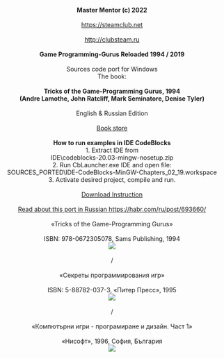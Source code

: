 <p align="center">
<b>Master Mentor (c) 2022</b>
<br>
<br>
<a href="https://steamclub.net">https://steamclub.net</a>
<br>
<br>
<a href="http://clubsteam.ru">http://clubsteam.ru</a>
<br>
<br>
<b>Game Programming-Gurus Reloaded 1994 / 2019</b>
<br>
<br>
Sources code port for Windows
<br>
The book:
<br>
<br>
<b>Tricks of the Game-Programming Gurus, 1994
<br>
(Andre Lamothe, John Ratcliff, Mark Seminatore, Denise Tyler)</b>
<br>
<br>
English & Russian Edition
<br>
<br>
<a href="https://www.amazon.com/Tricks-Game-Programming-Gurus-Andre-Lamothe/dp/0672305070">Book store</a>
<br>
<br>
<b>How to run examples in IDE CodeBlocks</b>
<br>
1. Extract IDE from
<br>
IDE\codeblocks-20.03-mingw-nosetup.zip
<br>
2. Run CbLauncher.exe IDE and open file:
<br>
SOURCES_PORTED\IDE-CodeBlocks-MinGW-Chapters_02_19.workspace
<br>
3. Activate desired project, compile and run.
<br>
<br>
<a href="https://github.com/myfoundation/Game-Programming-Gurus-Reloaded/blob/master/TRICKS%20OF%20THE%20GAME-PROGRAMMING%20GURU%20RELOADED%20(2019).doc?raw=true">Download Instruction</a>
<br>
<br>
<a href="https://habr.com/ru/post/693660/">Read about this port in Russian https://habr.com/ru/post/693660/</a>
<br>
<br>
«Tricks of the Game-Programming Gurus»
<br>
<br>
ISBN: 978-0672305078, Sams Publishing, 1994
<br>
<img src="https://raw.githubusercontent.com/myfoundation/Game-Programming-Gurus-Reloaded/master/jacket_en.png">
<br>
<br>
/
<br>
<br>
«Секреты программирования игр»
<br>
<br>
ISBN: 5-88782-037-3, «Питер Пресс», 1995
<br>
<img src="https://raw.githubusercontent.com/myfoundation/Game-Programming-Gurus-Reloaded/master/jacket_ru.jpg">
<br>
<br>
/
<br>
<br>
«Компютърни игри - програмиране и дизайн. Част 1»
<br>
<br>
«Нисофт», 1996, София, България
<br>
<img src="https://raw.githubusercontent.com/myfoundation/Game-Programming-Gurus-Reloaded/master/jacket_bg.png">
<br>
</p>

